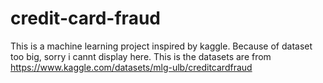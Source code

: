 # credit-card-fraud
This is a machine learning project inspired by kaggle.
Because of dataset too big, sorry i cannt display here. 
This is the datasets are from https://www.kaggle.com/datasets/mlg-ulb/creditcardfraud
